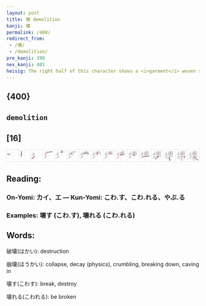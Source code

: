 ```yaml
---
layout: post
title: 壊 demolition
kanji: 壊
permalink: /400/
redirect_from:
 - /壊/
 - /demolition/
pre_kanji: 399
nex_kanji: 401
heisig: The right half of this character shows a <i>garment</i> woven so fine that it can pass through the <i>eye</i> of a <i>needle</i>, fittingly draped around the slithering, ethereal form of a poltergeist. In this frame, our eerie visitor brushes its robes against a nearby block of apartments and completely <b>demolishes</b> them, razing them to the <i>ground</i>.
---
```


## {400}

## `demolition`

## [16]

<div class="stroke"><img src="../images/E5A38A.png" /></div>

## Reading:

### On-Yomi: カイ、エ &mdash; Kun-Yomi: こわ.す、こわ.れる、やぶ.る

### Examples: 壊す (こわ.す), 壊れる (こわ.れる)

## Words:

破壊(はかい): destruction

崩壊(ほうかい): collapse, decay (physics), crumbling, breaking down, caving in

壊す(こわす): break, destroy

壊れる(こわれる): be broken
